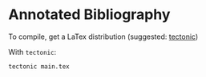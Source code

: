 # Annotated Bibliography

To compile, get a LaTex distribution (suggested: [tectonic](https://tectonic-typesetting.github.io/en-US/))


With `tectonic`:
```sh
tectonic main.tex
```

